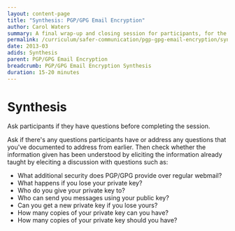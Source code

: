 ```yaml
---
layout: content-page
title: "Synthesis: PGP/GPG Email Encryption"
author: Carol Waters
summary: A final wrap-up and closing session for participants, for the Safer Communication - PGP/GPG Email Encryption module.
permalink: /curriculum/safer-communication/pgp-gpg-email-encryption/synthesis/synthesis-pgp-gpg-email-encryption
date: 2013-03
adids: Synthesis
parent: PGP/GPG Email Encryption
breadcrumb: PGP/GPG Email Encryption Synthesis
duration: 15-20 minutes
---
```

# Synthesis
Ask participants if they have questions before completing the session.

Ask if there's any questions participants have or address any questions that you've documented to address from earlier. Then check whether the information given has been understood by eliciting the information already taught by eleciting a discussion with questions such as:
- What additional security does PGP/GPG provide over regular webmail?
- What happens if you lose your private key?
- Who do you give your private key to?
- Who can send you messages using your public key?
- Can you get a new private key if you lose yours?
- How many copies of your private key can you have?
- How many copies of your private key should you have?
<br><br>
